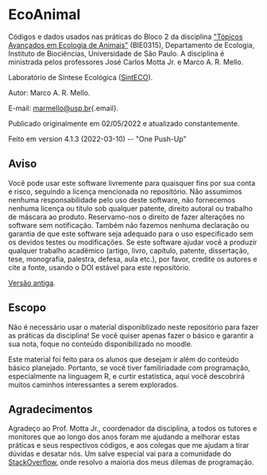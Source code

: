 # EcoAnimal

Códigos e dados usados nas práticas do Bloco 2 da disciplina ["Tópicos Avançados em Ecologia de Animais"](https://uspdigital.usp.br/jupiterweb/obterDisciplina?sgldis=BIE0315&verdis=4) (BIE0315), Departamento de Ecologia, Instituto de Biociências, Universidade de São Paulo. A disciplina é ministrada pelos professores José Carlos Motta Jr. e Marco A. R. Mello.

Laboratório de Síntese Ecológica ([SintECO](https://marcomellolab.wordpress.com)).

Autor: Marco A. R. Mello.

E-mail: [marmello\@usp.br](mailto:marmello@usp.br){.email}.

Publicado originalmente em 02/05/2022 e atualizado constantemente.

Feito em  version 4.1.3 (2022-03-10) -- "One Push-Up"

## Aviso

Você pode usar este software livremente para quaisquer fins por sua conta e risco, seguindo a licença mencionada no repositório. Não assumimos nenhuma responsabilidade pelo uso deste software, não fornecemos nenhuma licença ou título sob qualquer patente, direito autoral ou trabalho de máscara ao produto. Reservamo-nos o direito de fazer alterações no software sem notificação. Também não fazemos nenhuma declaração ou garantia de que este software seja adequado para o uso especificado sem os devidos testes ou modificações. Se este software ajudar você a produzir qualquer trabalho acadêmico (artigo, livro, capítulo, patente, dissertação, tese, monografia, palestra, defesa, aula etc.), por favor, credite os autores e cite a fonte, usando o DOI estável para este repositório.

[Versão antiga](https://github.com/marmello77/EcoAnimal2019).

## Escopo

Não é necessário usar o material disponiblizado neste repositório para fazer as práticas da disciplina! Se você quiser apenas fazer o básico e garantir a sua nota, foque no conteúdo disponibilizado no moodle.

Este material foi feito para os alunos que desejam ir além do conteúdo básico planejado. Portanto, se você tiver familiriadade com programação, especialmente na linguagem R, e curtir estatística, aqui você descobrirá muitos caminhos interessantes a serem explorados. 

## Agradecimentos

Agradeço ao Prof. Motta Jr., coordenador da disciplina, a todos os tutores e monitores que ao longo dos anos foram me ajudando a melhorar estas práticas e seus respectivos códigos, e aos colegas que me ajudam a tirar dúvidas e desatar nós. Um salve especial vai para a comunidade do [StackOverflow](https://stackoverflow.com), onde resolvo a maioria dos meus dilemas de programação.
